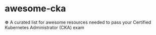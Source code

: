 # awesome-cka
☸️ A curated list for awesome resources needed to pass your Certified Kubernetes Administrator (CKA) exam
